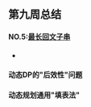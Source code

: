 ## 第九周总结
#### NO.5:[最长回文子串](https://github.com/JasonWu2008/algorithm011-class01/tree/master/Week_09/src)
*

#### 动态DP的"后效性"问题
#### 动态规划通用"填表法"